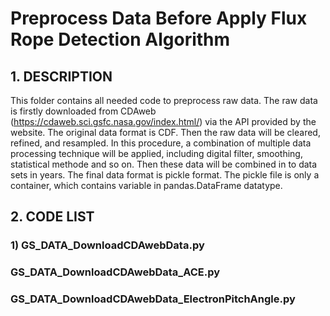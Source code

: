 # Preprocess Data Before Apply Flux Rope Detection Algorithm
## 1. DESCRIPTION
This folder contains all needed code to preprocess raw data. The raw data is firstly downloaded from CDAweb (https://cdaweb.sci.gsfc.nasa.gov/index.html/) via the API provided by the website. The original data format is CDF. Then the raw data will be cleared, refined, and resampled. In this procedure, a combination of multiple data processing technique will be applied, including digital filter, smoothing, statistical methode and so on. Then these data will be combined in to data sets in years. The final data format is pickle format. The pickle file is only a container, which contains variable in pandas.DataFrame datatype.
## 2. CODE LIST
### 1) GS_DATA_DownloadCDAwebData.py
###    GS_DATA_DownloadCDAwebData_ACE.py
###    GS_DATA_DownloadCDAwebData_ElectronPitchAngle.py

